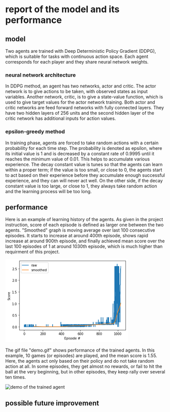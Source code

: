 # report of the model and its performance

## model
Two agents are trained with Deep Deterministic Policy Gradient (DDPG),
which is suitable for tasks with continuous action space.
Each agent corresponds for each player
and they share neural network weights.

### neural network architecture
In DDPG method, an agent has two networks, actor and critic.
The actor network is to give actions to be taken,
with observed states as input variables.
Another network, critic, is to give a state-value function,
which is used to give target values for the actor network training.
Both actor and critic networks are feed forward networks
with fully connected layers.
They have two hidden layers of 256 units
and the second hidden layer of the critic network has additional inputs
for action values.


### epsilon-greedy method
In training phase, agents are forced to take random actions
with a certain probability for each time step.
The probability is denoted as epsilon,
where its initial value is 1
and is decreased by a constant rate of 0.9995
until it reaches the minimum value of 0.01.
This helps to accumulate various experience.
The decay constant value is tunes so that the agents
can learn within a proper term;
if the value is too small, or close to 0, the agents start to act
based on their experience before they accumulate enough successful experience,
and they can will never act well.
On the other side, if the decay constant value is too large, or close to 1,
they always take random action and the learning process will be too long.


## performance
Here is an example of learning history of the agents.
As given in the project instruction,
score of each episode is defined as larger one between the two agents.
"Smoothed" graph is moving average over last 100 consecutive episodes.
It starts to increase at around 400th episode,
shows rapid increase at around 900th episode,
and finally achieved mean score over the last 100 episodes of 1
at around 1030th episode,
which is much higher than requirment of this project.

![learning history](learning_history.png)

The gif file "demo.gif" shows performance of the trained agents.
In this example, 10 games (or episodes) are played,
and the mean score is 1.55.
Here, the agents act only based on their policy and do not take random action at all.
In some episodes, they get almost no rewards, or fail to hit the ball at the very beginning,
but in other episodes, they keep rally over several ten times.

![demo of the trained agent](demo.gif)


## possible future improvement
